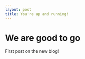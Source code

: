 ```yaml
---
layout: post
title: You're up and running!
---
```


# We are good to go

First post on the new blog!